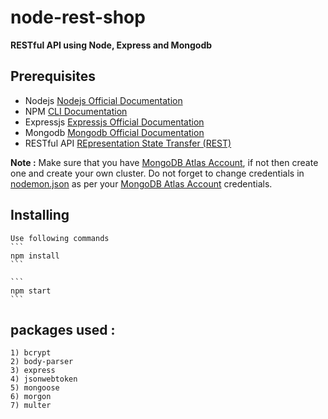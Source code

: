 # node-rest-shop

**RESTful API using Node, Express and Mongodb**

## Prerequisites
- Nodejs [Nodejs Official Documentation](https://nodejs.org/en/docs/)
- NPM [CLI Documentation](https://docs.npmjs.com/cli-documentation/)
- Expressjs [Expressjs Official Documentation](https://expressjs.com/)
- Mongodb [Mongodb Official Documentation](https://docs.mongodb.com/manual/tutorial/getting-started/)
- RESTful API [REpresentation State Transfer (REST)](https://restfulapi.net/)
        
**Note :** Make sure that you have [MongoDB Atlas Account](https://www.mongodb.com/cloud/atlas), if not then create one and create your own cluster. Do not forget to change credentials in [nodemon.json](/nodemon.json) as per your [MongoDB Atlas Account](https://www.mongodb.com/cloud/atlas) credentials.

## Installing

    Use following commands 
    ```
    npm install
    ```

    ```
    npm start
    ```


## packages used : 
    1) bcrypt
    2) body-parser
    3) express
    4) jsonwebtoken
    5) mongoose
    6) morgon
    7) multer
